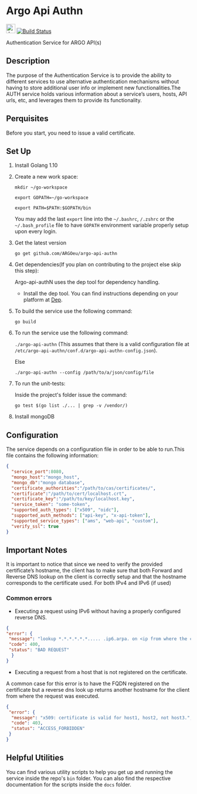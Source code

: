 # Argo Api Authn

<img src="https://jenkins.argo.grnet.gr/static/3c75a153/images/headshot.png" alt="Jenkins" width="25"/> [![Build Status](https://jenkins.argo.grnet.gr/job/argo-api-authn_devel/badge/icon)](https://jenkins.argo.grnet.gr/job/argo-api-authn_devel)

Authentication Service for ARGO API(s)


## Description

The purpose of the Authentication Service is to provide the ability to different services to use alternative authentication mechanisms without having to store additional user info or implement new functionalities.The AUTH service holds various information about a service’s users, hosts, API urls, etc, and leverages them to provide its functionality. 

## Perquisites

Before you start, you need to issue a valid certificate.

## Set Up

1. Install Golang 1.10
2. Create a new work space:

      `mkdir ~/go-workspace`
      
      `export GOPATH=~/go-workspace`
      
      `export PATH=$PATH:$GOPATH/bin`

     You may add the last `export` line into the `~/.bashrc`, `/.zshrc` or the `~/.bash_profile` file to have `GOPATH` environment variable properly setup upon every login.

3. Get the latest version

      `go get github.com/ARGOeu/argo-api-authn`

4. Get dependencies(If you plan on contributing to the project else skip this step):

   Argo-api-authN uses the dep tool for dependency handling.
    
    - Install the dep tool. You can find instructions depending on your platform at [Dep](https://github.com/golang/dep).

5. To build the service use the following command:

      `go build`

6. To run the service use the following command:

      `./argo-api-authn` (This assumes that there is a valid configuration file at `/etc/argo-api-authn/conf.d/argo-api-authn-config.json`).
      
      Else
      
      `./argo-api-authn --config /path/to/a/json/config/file`

7. To run the unit-tests:

    Inside the project's folder issue the command:

      `go test $(go list ./... | grep -v /vendor/)`
 
 8. Install mongoDB
 
 
 ## Configuration
 
 The service depends on a configuration file in order to be able to run.This file contains the following information:
 
 ```json
 {
   "service_port":8080,
   "mongo_host":"mongo_host",
   "mongo_db":"mongo database",
   "certificate_authorities":"/path/to/cas/certificates/",
   "certificate":"/path/to/cert/localhost.crt",
   "certificate_key":"/path/to/key/localhost.key",
   "service_token": "some-token",
   "supported_auth_types": ["x509", "oidc"],
   "supported_auth_methods": ["api-key", "x-api-token"],
   "supported_service_types": ["ams", "web-api", "custom"],
   "verify_ssl": true
 }
 ```
 
 ## Important Notes
It is important to notice that since we need to verify the provided certificate’s hostname, 
the client has to make sure that both Forward and  Reverse DNS lookup on the client is correctly setup 
and that the hostname  corresponds to the certificate used.  For both IPv4 and IPv6  (if used) 
 
 ### Common errors
 - Executing a request using IPv6 without having a properly configured reverse DNS.
 ```json
 {
 "error": {
  "message": "lookup *.*.*.*.*.*..... .ip6.arpa. on <ip from where the client executed the request>: no such host",
  "code": 400,
  "status": "BAD REQUEST"
   }
 }
```
- Executing a request from a host that is not registered on the certificate.

A common case for this error is to have the FQDN registered on the certificate 
but a reverse dns look up returns another hostname for the client from where the request was executed. 
```json
{
 "error": {
  "message": "x509: certificate is valid for host1, host2, not host3.",
  "code": 403,
  "status": "ACCESS_FORBIDDEN"
 }
}
```
 ## Helpful Utilities
 You can find various utility scripts to help you get up and running the service inside the
 repo's `bin` folder. You can also find the respective documentation for the scripts inside the `docs` folder.
